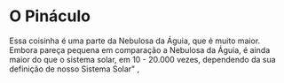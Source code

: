 # O Pináculo

Essa coisinha é uma parte da Nebulosa da Águia, que é muito maior. Embora pareça
pequena em comparação a Nebulosa da Águia, é ainda maior do que o sistema solar,
em 10 - 20.000 vezes, dependendo da sua definição de nosso Sistema Solar" ,
